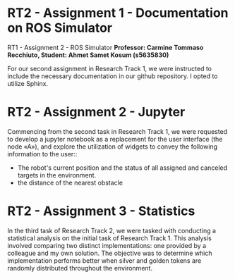 # RT2 - Assignment 1 -  Documentation on ROS Simulator  
RT1 - Assignment 2 - ROS Simulator
**Professor: Carmine Tommaso Recchiuto, Student: Ahmet Samet Kosum (s5635830)**

For our second assignment in Research Track 1, we were instructed to include the necessary documentation in our github repository. I opted to utilize Sphinx.

# RT2 - Assignment 2 - Jupyter
Commencing from the second task in Research Track 1, we were requested to develop a jupyter notebook as a replacement for the user interface (the node «A»), and explore the utilization of widgets to convey the following information to the user::
- The robot's current position and the status of all assigned and canceled targets in the environment.
- the distance of the nearest obstacle

# RT2 - Assignment 3 - Statistics 
In the third task of Research Track 2, we were tasked with conducting a statistical analysis on the initial task of Research Track 1. This analysis involved comparing two distinct implementations: one provided by a colleague and my own solution. The objective was to determine which implementation performs better when silver and golden tokens are randomly distributed throughout the environment.
